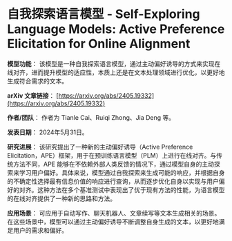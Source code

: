 # 自我探索语言模型 - Self-Exploring Language Models: Active Preference Elicitation for Online Alignment

**模型功能**：
该模型是一种自我探索语言模型，通过主动偏好诱导的方式来实现在线对齐，进而提升模型的适应性，本质上还是在文本处理领域进行优化，以更好地生成符合需求的文本。

**arXiv 文章链接**：
[https://arxiv.org/abs/2405.19332](https://arxiv.org/abs/2405.19332)

**作者/团队**：
作者为 Tianle Cai、Ruiqi Zhong、Jia Deng 等。

**发表日期**：
2024年5月31日。

**研究进展**：
该研究提出了一种新的主动偏好诱导（Active Preference Elicitation，APE）框架，用于在预训练语言模型（PLM）上进行在线对齐。与传统方法不同，APE 能够在不依赖外部人类反馈的情况下，通过模型自身的主动探索来学习用户偏好。具体来说，模型通过自我探索来生成可能的响应，并根据自身的不确定性选择最有信息价值的响应进行查询，从而逐步优化自身以实现与用户偏好的对齐。这种方法在多个基准测试中表现出了优于现有方法的性能，为语言模型的在线对齐提供了一种新的思路和方法。

**应用场景**：
可应用于自动写作、聊天机器人、文章续写等文本生成相关的场景。在这些场景中，模型可以通过主动偏好诱导不断调整自身生成的文本，以更好地满足用户的需求和偏好。